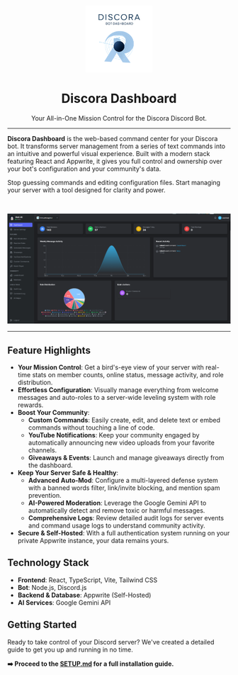 
<div align="center">
  <img src="https://raw.githubusercontent.com/bayusegara27/discora/refs/heads/master/img/discord-logo.png" alt="Discora Logo" width="150">
  <h1 align="center">Discora Dashboard</h1>
  <p align="center">
    Your All-in-One Mission Control for the Discora Discord Bot.
  </p>
</div>

---

**Discora Dashboard** is the web-based command center for your Discora bot. It transforms server management from a series of text commands into an intuitive and powerful visual experience. Built with a modern stack featuring React and Appwrite, it gives you full control and ownership over your bot's configuration and your community's data.

Stop guessing commands and editing configuration files. Start managing your server with a tool designed for clarity and power.

<br/>

![Discora Dashboard Screenshot](https://raw.githubusercontent.com/bayusegara27/discora/refs/heads/master/img/discord-preview.png)

---

## Feature Highlights

- **Your Mission Control**: Get a bird's-eye view of your server with real-time stats on member counts, online status, message activity, and role distribution.
- **Effortless Configuration**: Visually manage everything from welcome messages and auto-roles to a server-wide leveling system with role rewards.
- **Boost Your Community**:
    - **Custom Commands**: Easily create, edit, and delete text or embed commands without touching a line of code.
    - **YouTube Notifications**: Keep your community engaged by automatically announcing new video uploads from your favorite channels.
    - **Giveaways & Events**: Launch and manage giveaways directly from the dashboard.
- **Keep Your Server Safe & Healthy**:
    - **Advanced Auto-Mod**: Configure a multi-layered defense system with a banned words filter, link/invite blocking, and mention spam prevention.
    - **AI-Powered Moderation**: Leverage the Google Gemini API to automatically detect and remove toxic or harmful messages.
    - **Comprehensive Logs**: Review detailed audit logs for server events and command usage logs to understand community activity.
- **Secure & Self-Hosted**: With a full authentication system running on your private Appwrite instance, your data remains yours.

## Technology Stack

- **Frontend**: React, TypeScript, Vite, Tailwind CSS
- **Bot**: Node.js, Discord.js
- **Backend & Database**: Appwrite (Self-Hosted)
- **AI Services**: Google Gemini API

## Getting Started

Ready to take control of your Discord server? We've created a detailed guide to get you up and running in no time.

**➡️ Proceed to the [SETUP.md](./SETUP.md) for a full installation guide.**
